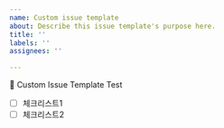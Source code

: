 ```yaml
---
name: Custom issue template
about: Describe this issue template's purpose here.
title: ''
labels: ''
assignees: ''

---
```


👋 Custom Issue Template Test

- [ ] 체크리스트1
- [ ] 체크리스트2
